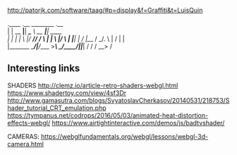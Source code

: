 http://patorjk.com/software/taag/#p=display&f=Graffiti&t=LuisQuin

.____          .__       ________        .__        
|    |    __ __|__| _____\_____  \  __ __|__| ____  
|    |   |  |  \  |/  ___//  / \  \|  |  \  |/    \ 
|    |___|  |  /  |\___ \/   \_/.  \  |  /  |   |  \
|_______ \____/|__/____  >_____\ \_/____/|__|___|  /
        \/             \/       \__>             \/ 


Interesting links
-----------------

SHADERS
http://clemz.io/article-retro-shaders-webgl.html
https://www.shadertoy.com/view/4sf3Dr
http://www.gamasutra.com/blogs/SvyatoslavCherkasov/20140531/218753/Shader_tutorial_CRT_emulation.php
https://tympanus.net/codrops/2016/05/03/animated-heat-distortion-effects-webgl/
https://www.airtightinteractive.com/demos/js/badtvshader/

CAMERAS:
https://webglfundamentals.org/webgl/lessons/webgl-3d-camera.html